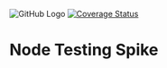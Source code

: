 ![GitHub Logo](https://github.com/tranpeter08/node-testing-spike/workflows/Node.js%20CI/badge.svg)
[![Coverage Status](https://coveralls.io/repos/github/tranpeter08/node-testing-spike/badge.svg?branch=main)](https://coveralls.io/github/tranpeter08/node-testing-spike?branch=main)
# Node Testing Spike
